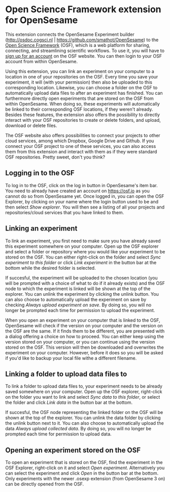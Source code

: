 # Open Science Framework extension for OpenSesame

This extension connects the OpenSesame Experiment builder (http://osdoc.cogsci.nl | https://github.com/smathot/OpenSesame) to the [Open Science Framework](http://osf.io) (OSF), which is a web platform for sharing, connecting, and streamlining scientific workflows. To use it, you will have to [sign up for an account](https://osf.io/login/?sign_up=True) on the OSF website. You can then login to your OSF account from within OpenSesame.

Using this extension, you can link an experiment on your computer to a location in one of your repositories on the OSF. Every time you save your experiment, it will (with your permission) then also be uploaded to this corresponding location. Likewise, you can choose a folder on the OSF to automatically upload data files to after an experiment has finished. You can furthermore directly open experiments that are stored on the OSF from within OpenSesame. When doing so, these experiments will automatically be linked to their corresponding OSF locations, if they weren't already. Besides these features, the extension also offers the possibility to directly interact with your OSF repositories to create or delete folders, and upload, download or delete files.

The OSF website also offers possibilities to connect your projects to other cloud services, among which Dropbox, Google Drive and Github. If you connect your OSF project to one of these services, you can also access them from this extension and interact with them as if they were standard OSF repositories. Pretty sweet, don't you think?

## Logging in to the OSF

To log in to the OSF, click on the log in button in OpenSesame's item bar. You need to already have created an account on <https://osf.io> as you cannot do so from OpenSesame yet. Once logged in, you can open the OSF Explorer, by clicking on your name where the login button used to be and then select *Show explorer*. You will then see a listing of all your projects and repositories/cloud services that you have linked to them.

## Linking an experiment

To link an experiment, you first need to make sure you have already saved this experiment somewhere on your computer. Open up the OSF explorer and select a folder or repository where you would like your experiment to be stored on the OSF. You can either right-click on the folder and select *Sync experiment to this folder* or click *Link experiment* in the button bar at the bottom while the desired folder is selected. 

If succesful, the experiment will be uploaded to the chosen location (you will be prompted with a choice of what to do if it already exists) and the OSF node to which the experiment is linked will be shown at the top of the explorer. You can unlink the experiment by clicking the unlink button. You can also choose to automatically upload the experiment on save by checking *Always upload experiment on save*. By doing so, you will no longer be prompted each time for permission to upload the experiment.

When you open an experiment on your computer that is linked to the OSF, OpenSesame will check if the version on your computer and the version on the OSF are the same. If it finds them to be different, you are presented with a dialog offering a choice on how to proceed. You can either keep using the version stored on your computer, or you can continue using the version stored on the OSF. This version will then be downloaded and overwrites the experiment on your computer. However, before it does so you will be asked if you'd like to backup your local file withe a different filename.

## Linking a folder to upload data files to

To link a folder to upload data files to, your experiment needs to be already saved somewhere on your computer. Open up the OSF explorer, right-click on the folder you want to link and select *Sync data to this folder*, or select the folder and click *Link data* in the button bar at the bottom.

If succesful, the OSF node representing the linked folder on the OSF will be shown at the top of the explorer. You can unlink the data folder by clicking the unlink button next to it. You can also choose to automatically upload the data  *Always upload collected data*. By doing so, you will no longer be prompted each time for permission to upload data.

## Opening an experiment stored on the OSF

To open an experiment that is stored on the OSF, find the experiment in the OSF Explorer, right-click on it and select *Open experiment*. Alternatively you can select the experiment and click *Open* in the button bar at the bottom. Only experiments with the newer .osexp extension (from OpenSesame 3 on) can be directly opened from the OSF.
